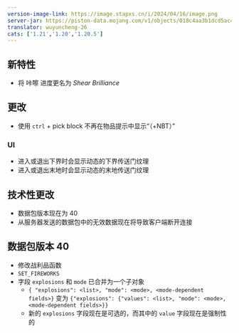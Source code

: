 ```yaml
---
version-image-link: https://image.stapxs.cn/i/2024/04/16/image.png
server-jar: https://piston-data.mojang.com/v1/objects/018c4aa3b1dcd5ac4487456de062072de750f729/server.jar
translator: wuyuncheng-26
cats: ['1.21','1.20','1.20.5']
---
```

## 新特性
* 将 咔嚓 进度更名为 *Shear Brilliance*

## 更改
* 使用 `ctrl` + pick block 不再在物品提示中显示“（+NBT）”

### UI
* 进入或退出下界时会显示动态的下界传送门纹理
* 进入或退出末地时会显示动态的末地传送门纹理

## 技术性更改
* 数据包版本现在为 40
* 从服务器发送的数据包中的无效数据现在将导致客户端断开连接

## 数据包版本 40
* 修改战利品函数
* `SET_FIREWORKS`
* 字段 `explosions` 和 `mode` 已合并为一个子对象
    * `{ "explosions": <list>, "mode": <mode>, <mode-dependent fields>}` 变为 `{"explosions": {"values": <list>, "mode": <mode>, <mode-dependent fields>}}`
    * 新的 `explosions` 字段现在是可选的，而其中的 `value` 字段现在是强制性的